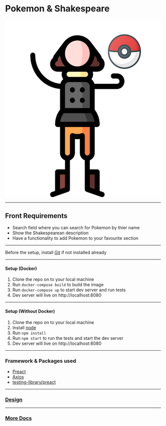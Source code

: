 # Pokemon & Shakespeare

![logo](https://github.com/ilinkMathew/PokeApp/blob/main/src/assets/logo.svg?raw=true&size=100)

---

## Front Requirements

- Search field where you can search for Pokemon by thier name
- Show the Shakespearean description
- Have a functionality to add Pokemon to your favourite section

---

Before the setup, install [Git](https://git-scm.com/book/en/v2/Getting-Started-Installing-Git) if not installed already

---

#### Setup (Docker)

1. Clone the repo on to your local machine
2. Run `docker-compose build` to build the image
3. Run `docker-compose up` to start dev server and run tests
4. Dev server will live on http://localhost:8080

---

#### Setup (Without Docker)

1. Clone the repo on to your local machine
2. Install [node](https://nodejs.org/en/download/)
3. Run `npm install`
4. Run `npm start` to run the tests and start the dev server
5. Dev server will live on http://localhost:8080

---

### Framework & Packages used

- [Preact](https://preactjs.com/)
- [Axios](https://github.com/axios/axios)
- [testing-library/preact](https://preactjs.com/guide/v10/preact-testing-library/)

---

### [Design](https://www.figma.com/file/Sdoqpje7IqW6MHdxi8foZW/Pokeapp?node-id=5%3A26)

---

### [More Docs](https://github.com/ilinkMathew/PokeApp/tree/main/docs)
